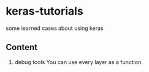 # keras-tutorials
 some learned cases about using keras 
 
 
## Content
1. debug tools
 You can use every layer as a function.